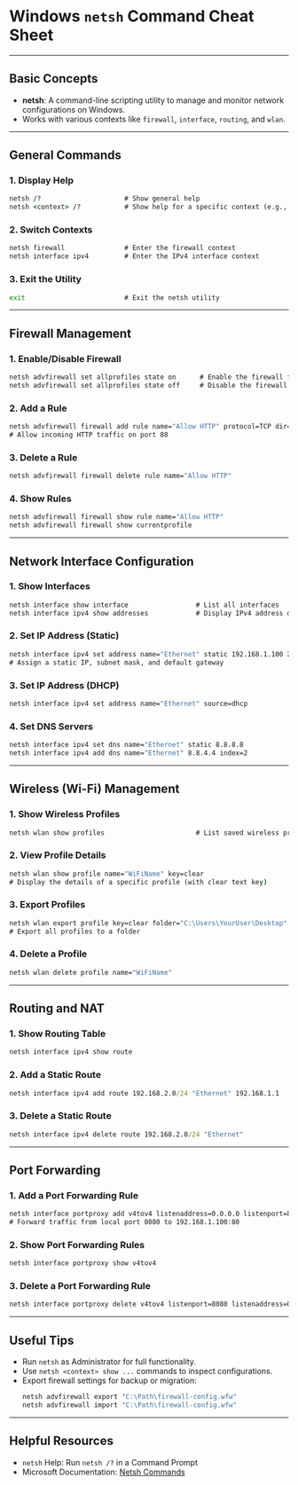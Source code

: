 
# Windows `netsh` Command Cheat Sheet

---

## Basic Concepts

- **netsh**: A command-line scripting utility to manage and monitor network configurations on Windows.
- Works with various contexts like `firewall`, `interface`, `routing`, and `wlan`.

---

## General Commands

### 1. Display Help
```cmd
netsh /?                     # Show general help
netsh <context> /?           # Show help for a specific context (e.g., `firewall`)
```

### 2. Switch Contexts
```cmd
netsh firewall               # Enter the firewall context
netsh interface ipv4         # Enter the IPv4 interface context
```

### 3. Exit the Utility
```cmd
exit                         # Exit the netsh utility
```

---

## Firewall Management

### 1. Enable/Disable Firewall
```cmd
netsh advfirewall set allprofiles state on      # Enable the firewall for all profiles
netsh advfirewall set allprofiles state off     # Disable the firewall for all profiles
```

### 2. Add a Rule
```cmd
netsh advfirewall firewall add rule name="Allow HTTP" protocol=TCP dir=in localport=80 action=allow
# Allow incoming HTTP traffic on port 80
```

### 3. Delete a Rule
```cmd
netsh advfirewall firewall delete rule name="Allow HTTP"
```

### 4. Show Rules
```cmd
netsh advfirewall firewall show rule name="Allow HTTP"
netsh advfirewall firewall show currentprofile
```

---

## Network Interface Configuration

### 1. Show Interfaces
```cmd
netsh interface show interface                 # List all interfaces
netsh interface ipv4 show addresses            # Display IPv4 address details
```

### 2. Set IP Address (Static)
```cmd
netsh interface ipv4 set address name="Ethernet" static 192.168.1.100 255.255.255.0 192.168.1.1
# Assign a static IP, subnet mask, and default gateway
```

### 3. Set IP Address (DHCP)
```cmd
netsh interface ipv4 set address name="Ethernet" source=dhcp
```

### 4. Set DNS Servers
```cmd
netsh interface ipv4 set dns name="Ethernet" static 8.8.8.8
netsh interface ipv4 add dns name="Ethernet" 8.8.4.4 index=2
```

---

## Wireless (Wi-Fi) Management

### 1. Show Wireless Profiles
```cmd
netsh wlan show profiles                       # List saved wireless profiles
```

### 2. View Profile Details
```cmd
netsh wlan show profile name="WiFiName" key=clear
# Display the details of a specific profile (with clear text key)
```

### 3. Export Profiles
```cmd
netsh wlan export profile key=clear folder="C:\Users\YourUser\Desktop"
# Export all profiles to a folder
```

### 4. Delete a Profile
```cmd
netsh wlan delete profile name="WiFiName"
```

---

## Routing and NAT

### 1. Show Routing Table
```cmd
netsh interface ipv4 show route
```

### 2. Add a Static Route
```cmd
netsh interface ipv4 add route 192.168.2.0/24 "Ethernet" 192.168.1.1
```

### 3. Delete a Static Route
```cmd
netsh interface ipv4 delete route 192.168.2.0/24 "Ethernet"
```

---

## Port Forwarding

### 1. Add a Port Forwarding Rule
```cmd
netsh interface portproxy add v4tov4 listenaddress=0.0.0.0 listenport=8080 connectaddress=192.168.1.100 connectport=80
# Forward traffic from local port 8080 to 192.168.1.100:80
```

### 2. Show Port Forwarding Rules
```cmd
netsh interface portproxy show v4tov4
```

### 3. Delete a Port Forwarding Rule
```cmd
netsh interface portproxy delete v4tov4 listenport=8080 listenaddress=0.0.0.0
```

---

## Useful Tips

- Run `netsh` as Administrator for full functionality.
- Use `netsh <context> show ...` commands to inspect configurations.
- Export firewall settings for backup or migration:
  ```cmd
  netsh advfirewall export "C:\Path\firewall-config.wfw"
  netsh advfirewall import "C:\Path\firewall-config.wfw"
  ```

---

## Helpful Resources

- `netsh` Help: Run `netsh /?` in a Command Prompt
- Microsoft Documentation: [Netsh Commands](https://learn.microsoft.com/en-us/windows-server/networking/technologies/netsh/netsh-contexts)


